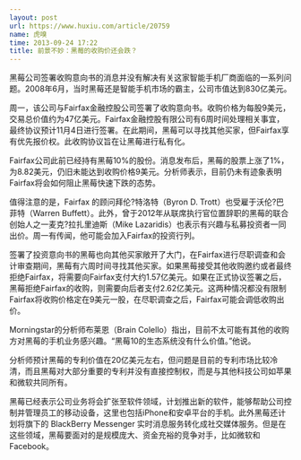```yaml
---
layout: post
url: https://www.huxiu.com/article/20759
name: 虎嗅
time: 2013-09-24 17:22
title: 前景不妙：黑莓的收购价还会跌？
---
```

黑莓公司签署收购意向书的消息并没有解决有关这家智能手机厂商面临的一系列问题。2008年6月，当时黑莓还是智能手机市场的霸主，公司市值达到830亿美元。

周一，该公司与Fairfax金融控股公司签署了收购意向书。收购价格为每股9美元，交易总价值约为47亿美元。Fairfax金融控股有限公司有6周时间处理相关事宜，最终协议预计11月4日进行签署。在此期间，黑莓可以寻找其他买家，但Fairfax享有优先报价权。此收购协议旨在让黑莓进行私有化。

Fairfax公司此前已经持有黑莓10%的股份。消息发布后，黑莓的股票上涨了1%，为8.82美元，仍旧未能达到收购价格9美元。分析师表示，目前仍未有迹象表明Fairfax将会如何阻止黑莓快速下跌的态势。

值得注意的是，Fairfax 的顾问拜伦?特洛特（Byron D. Trott）也受雇于沃伦?巴菲特（Warren Buffett）。此外，曾于2012年从联席执行官位置辞职的黑莓的联合创始人之一麦克?拉扎里迪斯（Mike Lazaridis）也表示有兴趣与私募投资者一同出价。周一有传闻，他可能会加入Fairfax的投资行列。

签署了投资意向书的黑莓也向其他买家敞开了大门，在Fairfax进行尽职调查和会计审查期间，黑莓有六周时间寻找其他买家。如果黑莓接受其他收购邀约或者最终拒绝Fairfax，将需要向Fairfax支付大约1.57亿美元。如果在正式协议签署之后，黑莓拒绝Fairfax的收购，则需要向后者支付2.62亿美元。这两种情况都没有限制Fairfax将收购价格定在9美元一股，在尽职调查之后，Fairfax可能会调低收购出价。

Morningstar的分析师布莱恩（Brain Colello）指出，目前不太可能有其他的收购方对黑莓的手机业务感兴趣。“黑莓10的生态系统没有什么价值。”他说。

分析师预计黑莓的专利价值在20亿美元左右，但问题是目前的专利市场比较冷清，而且黑莓对大部分重要的专利并没有直接控制权，而是与其他科技公司如苹果和微软共同所有。

黑莓已经表示公司业务将会扩张至软件领域，计划推出新的软件，能够帮助公司控制并管理员工的移动设备，这里也包括iPhone和安卓平台的手机。此外黑莓还计划将旗下的 BlackBerry Messenger 实时消息服务转化成社交媒体服务。但是在这些领域，黑莓要面对的是规模庞大、资金充裕的竞争对手，比如微软和 Facebook。

